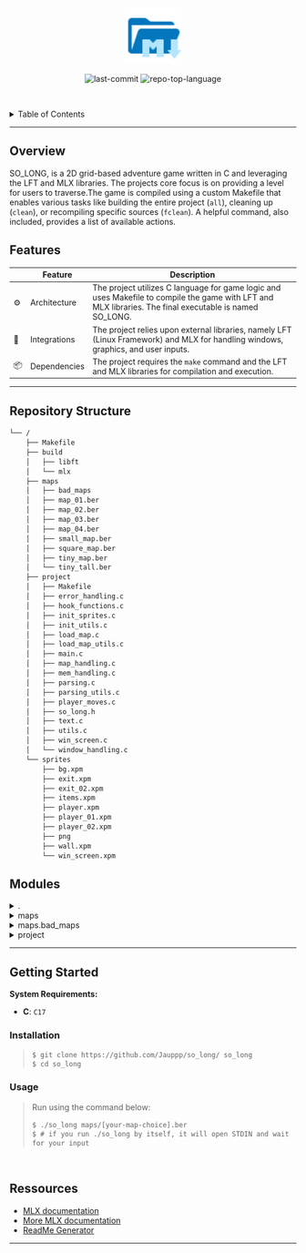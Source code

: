 <p align="center">
  <img src="https://raw.githubusercontent.com/PKief/vscode-material-icon-theme/ec559a9f6bfd399b82bb44393651661b08aaf7ba/icons/folder-markdown-open.svg" width="100" alt="project-logo">
</p>
<p align="center">
	<img src="https://img.shields.io/github/last-commit/Jauppp/so_long?style=default&logo=git&logoColor=white&color=0080ff" alt="last-commit">
	<img src="https://img.shields.io/github/languages/top/Jauppp/so_long?style=default&color=0080ff" alt="repo-top-language">
<p>
<p align="center">
	<!-- default option, no dependency badges. -->
</p>

<br><!-- TABLE OF CONTENTS -->
<details>
  <summary>Table of Contents</summary><br>

- [ Overview](#overview)
- [ Features](#features)
- [ Repository Structure](#repository-structure)
- [ Modules](#modules)
- [ Getting Started](#getting-started)
  - [ Installation](#installation)
  - [ Usage](#usage)
- [Ressources](#ressources)
</details>
<hr>

##  Overview

SO_LONG, is a 2D grid-based adventure game written in C and leveraging the LFT and MLX libraries. The projects core focus is on providing a level for users to traverse.The game is compiled using a custom Makefile that enables various tasks like building the entire project (`all`), cleaning up (`clean`), or recompiling specific sources (`fclean`). A helpful command, also included, provides a list of available actions. 

##  Features

|   |    Feature          | Description                                                                                             |
|----|---------------------|---------------------------------------------------------------------------------------------------------|
| ⚙️ | Architecture       | The project utilizes C language for game logic and uses Makefile to compile the game with LFT and MLX libraries. The final executable is named SO_LONG.                                               |
| 🔌 | Integrations       | The project relies upon external libraries, namely LFT (Linux Framework) and MLX for handling windows, graphics, and user inputs.                                                     |
| 📦 | Dependencies       | The project requires the `make` command and the LFT and MLX libraries for compilation and execution.             |

---

##  Repository Structure

```sh
└── /
    ├── Makefile
    ├── build
    │   ├── libft
    │   └── mlx
    ├── maps
    │   ├── bad_maps
    │   ├── map_01.ber
    │   ├── map_02.ber
    │   ├── map_03.ber
    │   ├── map_04.ber
    │   ├── small_map.ber
    │   ├── square_map.ber
    │   ├── tiny_map.ber
    │   └── tiny_tall.ber
    ├── project
    │   ├── Makefile
    │   ├── error_handling.c
    │   ├── hook_functions.c
    │   ├── init_sprites.c
    │   ├── init_utils.c
    │   ├── load_map.c
    │   ├── load_map_utils.c
    │   ├── main.c
    │   ├── map_handling.c
    │   ├── mem_handling.c
    │   ├── parsing.c
    │   ├── parsing_utils.c
    │   ├── player_moves.c
    │   ├── so_long.h
    │   ├── text.c
    │   ├── utils.c
    │   ├── win_screen.c
    │   └── window_handling.c
    └── sprites
        ├── bg.xpm
        ├── exit.xpm
        ├── exit_02.xpm
        ├── items.xpm
        ├── player.xpm
        ├── player_01.xpm
        ├── player_02.xpm
        ├── png
        ├── wall.xpm
        └── win_screen.xpm
```

##  Modules

<details closed><summary>.</summary>

| File| Summary|
| ---| ---|
| [Makefile](https://github.com/Jauppp/so_long/blob/master/Makefile) | This Makefile compiles a game called SO_LONG by assembling various C source files and linking with the LFT and MLX libraries. Upon execution, it generates an executable named SO_LONG. The file outlines targets like all, clean, fclean to run, clean, or recompile the project respectively. Other features include a help command that lists all possible actions, and even a kitty printout as a fun touch. |

</details>

<details closed><summary>maps</summary>

| File| Summary|
| ---                                                                                 | ---|
| [maps](https://github.com/Jauppp/so_long/blob/master/maps)         | This subdirectory countains eight maps of different sizes and complexity used to render the levels of the game ; all are considered to be valid maps.                            |
</details>

<details closed><summary>maps.bad_maps</summary>

| File| Summary|
| ---| ---|
| [bad.maps](https://github.com/Jauppp/so_long/blob/master/maps/bad_maps)| Maps in this subdirectory are considered invalid and were used to test the parsing. They are either too big, have missing elements (no player, no exit, no collectibles, or inaccessible items), or are not rectangular nor walled in.|
</details>

<details closed><summary>project</summary>

| File| Summary|
| ---| ---    |
| [load_map_utils.c](https://github.com/Jauppp/so_long/blob/master/project/load_map_utils.c)   | In this C file, three functions (load_player, load_decor, load_background) are defined to dynamically display specific images based on the corresponding elements (P, C, 1, etc.) at a particular position in the two-dimensional game map. The load_background function displays wall or background depending on the cell content, while the load_player function renders the player image in the same manner. Load_decor is a composite function that draws decorations like items or exits as well. It prioritizes wall elements before decoration elements when determining what to draw at each position. |
| [init_sprites.c](https://github.com/Jauppp/so_long/blob/master/project/init_sprites.c)| In this project' subdirectory, `init_sprites.c` initializes visual game elements by loading sprites into the display. The script ensures the correct importation of background, wall, item, exit, and player images from the sprites directory."|
| [error_handling.c](https://github.com/Jauppp/so_long/blob/master/project/error_handling.c)| Manages error scenarios for the game project. Facilitates graceful exits when encountering memory, parsing, or MLX issues. Functions such as `mem_err`, `parse_err`, `mlx_error`, and `print_error` ensure program termination with informative messages, maximizing user experience in case of errors.|
| [player_moves.c](https://github.com/Jauppp/so_long/blob/master/project/player_moves.c) | The player character based on user input in four directions.Checks: if moving into walls (represented by 1), collectible items (represented by C) or exit (represented by E).It updates the map, move count and item collection count after each movement. and displaysa message indicating the number of remaining items required to open the exit. Repeatedly runs until player reaches the exit, creating a simple maze game structure.|
| [text.c](https://github.com/Jauppp/so_long/blob/master/project/text.c)  |In essence, the code here helps to keep users informed about their progress : displaying and updating player movement count, clearing old move counts, displaying a victory message with move count, and formatting the text accordingly on the screen depending on the window size.|
| [hook_functions.c](https://github.com/Jauppp/so_long/blob/master/project/hook_functions.c)| The `hook_functions.c` file enables movement control for the player character by capturing keyboard inputs (w, a, s, d) and providing corresponding directional movements within the game map. Additionally, it offers an exit functionality by responding to the ESC keypress, gracefully closing the game window when invoked.|
| [main.c](https://github.com/Jauppp/so_long/blob/master/project/main.c)  | This main.c file serves as the entry point for the project. It initiates the program by loading the map (either from standard input or from a specified file) and launching the window display. The code validates the loaded map and manages potential errors accordingly, ensuring a correct map structure before rendering it. This enables users to navigate through the custom 2D game environment defined in multiple.ber files within the repositorys maps folder.|
| [parsing.c](https://github.com/Jauppp/so_long/blob/master/project/parsing.c)| Inspects and validates a given map for our So-Long project, ensuring it adheres to critical requirements. Key functions enforced by this file include map rectangularity, closure (encompassed by walls), presence of one starting point, collectible objects, and a single exit. Failure to pass these checks results in error handling, preserving the games integrity.|
| [load_map.c](https://github.com/Jauppp/so_long/blob/master/project/load_map.c)| The `load_map.c` file, nestled within the main project directory, orchestrates the loading process for game maps in the so-long engine. It initializes the displays coordinate system and sequentially loads decorations, players, and items onto the screen. Moreover, it includes a function, `load_move()`, that refreshes the map as the player moves.|
| [so_long.h](https://github.com/Jauppp/so_long/blob/master/project/so_long.h)| The header for this project, defining the function prototypes and several data structures for coordinate and map display handling|
| [utils.c](https://github.com/Jauppp/so_long/blob/master/project/utils.c)| In this utility module `project/utils.c`, functions are defined that help manage the So-Long games map and data. The core functionalities include calculating map dimensions, clearing the map by resetting non-player cells, and determining the players initial position in the center of the map. These utilities facilitate easy handling of game map structures for better navigation and display control within the game architecture.           |
| [Makefile](https://github.com/Jauppp/so_long/blob/master/project/Makefile)| This Makefile serves as the build script for a program called SO_LONG. By executing the make command, the source files are compiled into an executable named SO_LONG which can then be run using the command./SO_LONG.|
| [win_screen.c](https://github.com/Jauppp/so_long/blob/master/project/win_screen.c)| This file, `win_screen.c`, handles the animation and display of victory screens in the game. It refreshes the players sprite during animations and loads the win screen with the corresponding image, while adjusting it to the center of the map. Moreover, it initiates an exit animation upon opening the door, subsequently ending the MLX loop, concluding the game victoriously.|
| [map_handling.c](https://github.com/Jauppp/so_long/blob/master/project/map_handling.c)| Init_map_stdin()` and `init_map_fd()`. These functions read the map either from a specified file or standard input stream. It also enforces validation rules for a valid game level, ensuring its rectangular, closed (surrounded by walls), contains at least one entry point and one exit, has items to collect, and doesnt trap the player.|
| [init_utils.c](https://github.com/Jauppp/so_long/blob/master/project/init_utils.c)| Assigns default values to all graphical elements (sprites, maps) and counter variables.-Counts the number of collectibles in the map for tracking progress.-Nullifies coordinates and calculates sprite coordinates when needed.|
| [parsing_utils.c](https://github.com/Jauppp/so_long/blob/master/project/parsing_utils.c)| The `parsing_utils.c` file within the game project serves to verify map validity, resolve issues such as trapped sprites, and locate specific sprite coordinates in the given map structure. Ensuring a well-structured map for error-free gameplay.|
| [mem_handling.c](https://github.com/Jauppp/so_long/blob/master/project/mem_handling.c)| Manages dynamic memory allocation within the project, ensuring resources are properly cleaned up. Key functions like `free_tab` free arrays, while `free_double_tab` handles two-dimensional data structures. The critical `free_and_exit` function deallocates memory and terminates the program if necessary. Lastly, the `free_mlx` routine cleans up all associated graphic resources for mlx handling prior to program exit, keeping memory consumption efficient.|
| [window_handling.c](https://github.com/Jauppp/so_long/blob/master/project/window_handling.c) | Initializes display, decor, player, and map; displays welcome message with total moves counter; degisters input hooks (keypress and window close); loads game maps using provided utility functions; continuously updates MLX loop to render graphics.|

</details>

---

##  Getting Started

**System Requirements:**

* **C**: `C17`

###  Installation

> ```console
> $ git clone https://github.com/Jauppp/so_long/ so_long
> $ cd so_long
>```

###  Usage

> Run  using the command below:
> ```console
> $ ./so_long maps/[your-map-choice].ber
> $ # if you run ./so_long by itself, it will open STDIN and wait for your input
> ```
<br>

##  Ressources

- <a href="https://reactive.so/post/42-a-comprehensive-guide-to-so_long"> MLX documentation 
- <a href="https://harm-smits.github.io/42docs/libs/minilibx"> More MLX documentation </a>
- [ReadMe Generator](https://github.com/eli64s/readme-ai)

---

